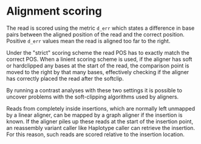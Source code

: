 Alignment scoring
=================
The read is scored using the metric `d_err` which states a difference in base pairs between the aligned position of the read and the correct position. Positive `d_err` values mean the read is aligned too far to the right.

Under the "strict" scoring scheme the read POS has to exactly match the correct POS. When a linient scoring scheme is used, if the aligner has soft or hardclipped any bases at the start of the read, the comparison point is moved to the right by that many bases, effectively checking if the aligner has correctly placed the read after the softclip. 

By running a contrast analyses with these two settings it is possible to uncover problems with the soft-clipping algorithms used by aligners.

Reads from completely inside insertions, which are normally left unmapped by a linear aligner, can be mapped by a graph aligner if the insertion is known. If the aligner piles up these reads at the start of the insertion point, an reassembly variant caller like Haplotype caller can retrieve the insertion. For this reason, such reads are scored relative to the insertion location.